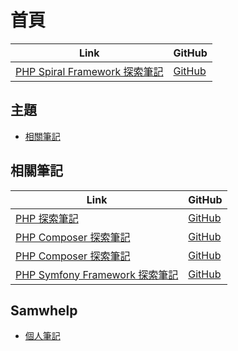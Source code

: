 

# 首頁

| Link | GitHub |
| ---- | ------ |
| [PHP Spiral Framework 探索筆記](https://samwhelp.github.io/note-about-php-spiral/) | [GitHub](https://github.com/samwhelp/note-about-php-spiral) |




## 主題

* [相關筆記](#相關筆記)




## 相關筆記

| Link | GitHub |
| ---- | ------ |
| [PHP 探索筆記](https://samwhelp.github.io/note-about-php/) | [GitHub](https://github.com/samwhelp/note-about-php) |
| [PHP Composer 探索筆記](https://samwhelp.github.io/note-about-php-composer/) | [GitHub](https://github.com/samwhelp/note-about-php-composer) |
| [PHP Composer 探索筆記](https://samwhelp.github.io/note-about-php-composer/) | [GitHub](https://github.com/samwhelp/note-about-php-composer) |
| [PHP Symfony Framework 探索筆記](https://samwhelp.github.io/note-about-php-symfony/) | [GitHub](https://github.com/samwhelp/note-about-php-symfony) |




## Samwhelp

* [個人筆記](https://samwhelp.github.io/book/)
